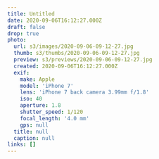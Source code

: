 ```yaml
---
title: Untitled
date: 2020-09-06T16:12:27.000Z
draft: false
drop: true
photo:
  url: s3/images/2020-09-06-09-12-27.jpg
  thumb: s3/thumbs/2020-09-06-09-12-27.jpg
  preview: s3/previews/2020-09-06-09-12-27.jpg
  created: 2020-09-06T16:12:27.000Z
  exif:
    make: Apple
    model: 'iPhone 7'
    lens: 'iPhone 7 back camera 3.99mm f/1.8'
    iso: 40
    aperture: 1.8
    shutter_speed: 1/120
    focal_length: '4.0 mm'
    gps: null
  title: null
  caption: null
links: []
---
```

